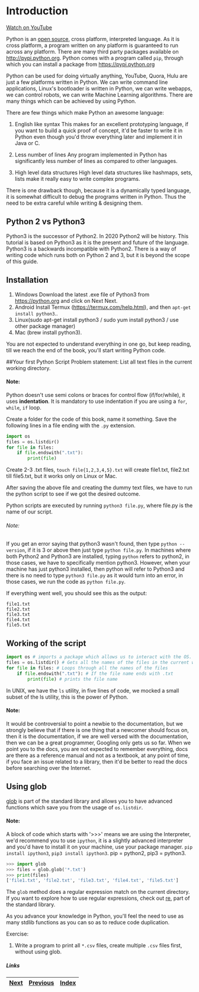 # Introduction

[Watch on YouTube](https://www.youtube.com/watch?v=7wuKDDMb3R4)

Python is an [open source](https://github.com/python/cpython), cross platform, interpreted language. As it is cross platform, a program written on any platform is guaranteed to run across any platform. There are many third party packages available on http://pypi.python.org. Python comes with a program called `pip`, through which you can install a package from https://pypi.python.org

Python can be used for doing virtually anything, YouTube, Quora, Hulu are just a few platforms written in Python. We can write command line applications, Linux's bootloader is written in Python, we can write webapps, we can control robots, we can write Machine Learning algorithms. There are many things which can be achieved by using Python.

There are few things which make Python an awesome language:

1. English like syntax
This makes for an excellent prototyping language, if you want to build a quick proof of concept, it'd be faster to write it in Python even though you'd throw everything later and implement it in Java or C. 

2. Less number of lines
Any program implemented in Python has significantly less number of lines as compared to other languages.

3. High level data structures
High level data structures like hashmaps, sets, lists make it really easy to write complex programs.

There is one drawback though, because it is a dynamically typed language, it is somewhat difficult to debug the programs written in Python. Thus the need to be extra careful while writing & designing them.


## Python 2 vs Python3

Python3 is the successor of Python2. In 2020 Python2 will be history. This tutorial is based on Python3 as it is the present and future of the language. Python3 is a backwards incompatible with Python2. There is a way of writing code which runs both on Python 2 and 3, but it is beyond the scope of this guide.


## Installation
1. Windows
Download the latest .exe file of Python3 from https://python.org and click on Next Next.
2. Android
Install Termux (https://termux.com/help.html), and then `apt-get install python3`..
3. Linux(sudo apt-get install python3 / sudo yum install python3 / use other package manager)
4. Mac (brew install python3).

You are not expected to understand everything in one go, but keep reading, till we reach the end of the book, you'll start writing Python code.

##Your first Python Script
Problem statement: List all text files in the current working directory.

#### Note:

Python doesn't use semi colons or braces for control flow (if/for/while), it uses **indentation**. It is mandatory to use indentation if you are using a `for`, `while`, `if` loop.

Create a folder for the code of this book, name it something. Save the following lines in a file ending with the `.py` extension.

```python
import os
files = os.listdir()
for file in files:
    if file.endswith(".txt"):
        print(file)

```

Create 2-3 .txt files, `touch file{1,2,3,4,5}.txt` will create file1.txt, file2.txt till file5.txt, but it works only on Linux or Mac.

After saving the above file and creating the dummy text files, we have to run the python script to see if we got the desired outcome.

Python scripts are executed by running `python3 file.py`, where file.py is the name of our script. 

###### Note:
If you get an error saying that python3 wasn't found, then type `python --version`, if it is 3 or above then just type `python file.py`. In machines where both Python2 and Python3 are installed, typing `python` refers to python2, in those cases, we have to specifically mention python3. However, when your machine has just python3 installed, then python will refer to Python3 and there is no need to type `python3 file.py` as it would turn into an error, in those cases, we run the code as `python file.py`.

If everything went well, you should see this as the output:

```
file1.txt
file2.txt
file3.txt
file4.txt
file5.txt
```
## Working of the script

```python
import os # imports a package which allows us to interact with the OS. It has lots of functions which we can use.
files = os.listdir() # Gets all the names of the files in the current working directory.
for file in files: # Loops through all the names of the files
    if file.endswith(".txt"): # If the file name ends with .txt
        print(file) # prints the file name
```

In UNIX, we have the `ls` utility, in five lines of code, we mocked a small subset of the ls utility, this is the power of Python.

#### Note:

It would be controversial to point a newbie to the documentation, but we strongly believe that if there is one thing that a newcomer should focus on, then it is the documentation, if we are well versed with the documentation, then we can be a great programmer, Googling only gets us so far. When we point you to the docs, you are not expected to remember everything, docs are there as a reference manual and not as a textbook, at any point of time, if you face an issue related to a library, then it'd be better to read the docs before searching over the Internet.

## Using glob
[glob](https://docs.python.org/3/library/glob.html) is part of the standard library and allows you to have advanced functions which save you from the usage of `os.listdir`.

#### Note: 
A block of code which starts with '>>>' means we are using the Interpreter, we'd recommend you to use `ipython`, it is a slightly advanced interpreter and you'd have to install it on your machine, use your package manager. `pip install ipython3`, `pip3 install ipython3`. pip = python2, pip3 = python3.

```python
>>> import glob
>>> files = glob.glob('*.txt')
>>> print(files)
['file1.txt', 'file2.txt', 'file3.txt', 'file4.txt', 'file5.txt']
```

The `glob` method does a regular expression match on the current directory. If you want to explore how to use regular expressions, check out [re](https://docs.python.org/3/library/re.html), part of the standard library.

As you advance your knowledge in Python, you'll feel the need to use as many stdlib functions as you can so as to reduce code duplication.

Exercise:

1. Write a program to print all `*.csv` files, create multiple `.csv` files first, without using glob.

##### Links

|[Next](02-more-about-language.md) | [Previous](README.md) |  [Index](SUMMARY.md)
| ---- | ---- | ---- |
